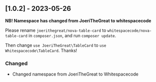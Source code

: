 ## [1.0.2] - 2023-05-26

**NB! Namespace has changed from JoeriTheGreat to whitespacecode**

Please rename `joerithegreat/nova-table-card` to `whitespacecode/nova-table-card` in `composer.json`, and run `composer update`.

Then change `use JoeriTheGreat\TableCard` to `use Whitespacecode\TableCard`. Thanks!

### Changed

- Changed namespace from JoeriTheGreat to Whitespacecode
